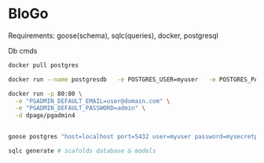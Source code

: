 # BloGo

Requirements: goose(schema), sqlc(queries), docker, postgresql

Db cmds

``` bash
docker pull postgres

docker run --name postgresdb   -e POSTGRES_USER=myuser   -e POSTGRES_PASSWORD=mysecretpassword   -e POSTGRES_DB=postgresdb   -v $(pwd)/db:/docker-entrypoint-initdb.d/   -p 5432:5432   -d postgres

docker run -p 80:80 \
  -e "PGADMIN_DEFAULT_EMAIL=user@domain.com" \
  -e "PGADMIN_DEFAULT_PASSWORD=admin" \
  -d dpage/pgadmin4


goose postgres "host=localhost port=5432 user=myuser password=mysecretpassword dbname=blogoDb sslmode=disable" up

sqlc generate # scafolds database & models
```
